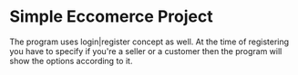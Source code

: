 # Simple Eccomerce Project
The program uses login|register concept as well. At the time of registering you have to specify if you're a seller or a customer then the program will show the options according to it.